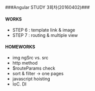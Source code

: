 ###Angular STUDY 3회차(20160402)###

#### WORKS ####
- STEP 6  : template link & image
- STEP 7  : routing & multiple view

#### HOMEWORKS ####
- img ngSrc vs. src
- http method
- $routeParams check
- sort & filter -> one pages
- javascript hoisting
- IoC. DI
